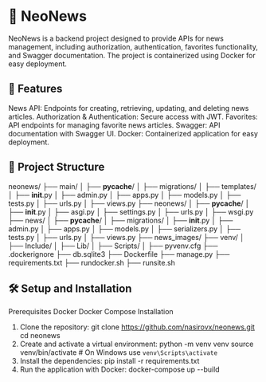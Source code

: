 # 📰 NeoNews
NeoNews is a backend project designed to provide APIs for news management, including authorization, authentication, favorites functionality, and Swagger documentation. The project is containerized using Docker for easy deployment.

## 🚀 Features
News API: Endpoints for creating, retrieving, updating, and deleting news articles.
Authorization & Authentication: Secure access with JWT.
Favorites: API endpoints for managing favorite news articles.
Swagger: API documentation with Swagger UI.
Docker: Containerized application for easy deployment.

## 📁 Project Structure

neonews/
├── main/
│   ├── __pycache__/
│   ├── migrations/
│   ├── templates/
│   ├── __init__.py
│   ├── admin.py
│   ├── apps.py
│   ├── models.py
│   ├── tests.py
│   ├── urls.py
│   ├── views.py
├── neonews/
│   ├── __pycache__/
│   ├── __init__.py
│   ├── asgi.py
│   ├── settings.py
│   ├── urls.py
│   ├── wsgi.py
├── news/
│   ├── __pycache__/
│   ├── migrations/
│   ├── __init__.py
│   ├── admin.py
│   ├── apps.py
│   ├── models.py
│   ├── serializers.py
│   ├── tests.py
│   ├── urls.py
│   ├── views.py
├── news_images/
├── venv/
│   ├── Include/
│   ├── Lib/
│   ├── Scripts/
│   ├── pyvenv.cfg
├── .dockerignore
├── db.sqlite3
├── Dockerfile
├── manage.py
├── requirements.txt
├── rundocker.sh
├── runsite.sh

## 🛠️ Setup and Installation
Prerequisites
Docker
Docker Compose
Installation
1. Clone the repository:
git clone https://github.com/nasirovx/neonews.git
cd neonews
2. Create and activate a virtual environment:
python -m venv venv
source venv/bin/activate   # On Windows use `venv\Scripts\activate`
3. Install the dependencies:
pip install -r requirements.txt
4. Run the application with Docker:
docker-compose up --build
